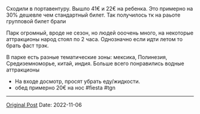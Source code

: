 Сходили в портавентуру. Вышло 41€ и 22€ на ребенка. Это примерно на 30% дешевле чем стандартный билет. Так получилось тк на раьоте групповой билет брали

Парк огромный, вроде не сезон, но людей ооочень много, на некоторые аттракционы народ стоял по 2 часа. Однозначно если идти летом то брать фаст трэк. 

В парке есть разные тематические зоны: мексика, Полинезия, Средиземноморье,  китай, индия. Больше всего понравились водные аттракционы

- На входе досмотр, просят убрать еду/жидкости.
- обед примерно 20€ на нос #fiesta #tgn

---
[Original Post](https://t.me/lev2tarragona/565)
Date: 2022-11-06
